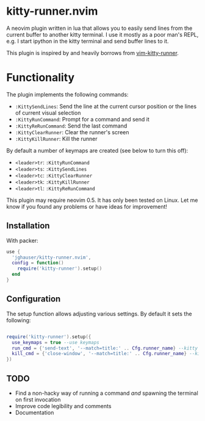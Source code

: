 # kitty-runner.nvim

A neovim plugin written in lua that allows you to easily send lines from the current buffer to another kitty terminal. I use it mostly as a poor man's REPL, e.g. I start ipython in the kitty terminal and send buffer lines to it.

This plugin is inspired by and heavily borrows from [vim-kitty-runner](https://github.com/LkeMitchll/vim-kitty-runner).

# Functionality

The plugin implements the following commands:
- `:KittySendLines`: Send the line at the current cursor position or the lines of current visual selection
- `:KittyRunCommand`: Prompt for a command and send it
- `:KittyReRunCommand`: Send the last command
- `:KittyClearRunner`: Clear the runner's screen
- `:KittyKillRunner`: Kill the runner

By default a number of keymaps are created (see below to turn this off):
- `<leader>tr`: `:KittyRunCommand`
- `<leader>ts`: `:KittySendLines`
- `<leader>tc`: `:KittyClearRunner`
- `<leader>tk`: `:KittyKillRunner`
- `<leader>tl`: `:KittyReRunCommand`

This plugin may require neovim 0.5. It has only been tested on Linux. Let me know if you found any problems or have ideas for improvement!

## Installation

With packer:

```lua
use {
  'jghauser/kitty-runner.nvim',
  config = function()
    require('kitty-runner').setup()
  end
}
```

## Configuration

The setup function allows adjusting various settings. By default it sets the following:

```lua

require('kitty-runner').setup({
  use_keymaps = true --use keymaps
  run_cmd = {'send-text', '--match=title:' .. Cfg.runner_name} --kitty arguments when sending lines/command
  kill_cmd = {'close-window', '--match=title:' .. Cfg.runner_name} --kitty arguments when killing a runner
})


```

## TODO

- Find a non-hacky way of running a command *and* spawning the terminal on first invocation
- Improve code legibility and comments
- Documentation
